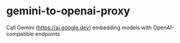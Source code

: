 # gemini-to-openai-proxy
Call Gemini (https://ai.google.dev) embedding models with OpenAI-compatible endpoints
